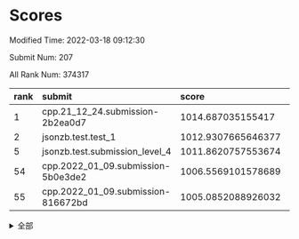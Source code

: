 # Scores

Modified Time: 2022-03-18 09:12:30

Submit Num: 207

All Rank Num: 374317

| rank |               submit               |       score        |       sigma        | pk_num |
| :--- | :--------------------------------- | :----------------- | :----------------- | :----- |
| 1    | cpp.21_12_24.submission-2b2ea0d7   | 1014.687035155417  | 0.8389685017007772 | 7232   |
| 2    | jsonzb.test.test_1                 | 1012.9307665646377 | 0.8132930561309936 | 7230   |
| 5    | jsonzb.test.submission_level_4     | 1011.8620757553674 | 0.7932176955801764 | 7235   |
| 54   | cpp.2022_01_09.submission-5b0e3de2 | 1006.5569101578689 | 0.7322115533101671 | 7238   |
| 55   | cpp.2022_01_09.submission-816672bd | 1005.0852088926032 | 0.7245725131746511 | 7234   |


<details>
<summary>全部</summary>

| rank |                 submit                 |       score        |       sigma        | pk_num |
| :--- | :------------------------------------- | :----------------- | :----------------- | :----- |
| 1    | cpp.21_12_24.submission-2b2ea0d7       | 1014.687035155417  | 0.8389685017007772 | 7232   |
| 2    | jsonzb.test.test_1                     | 1012.9307665646377 | 0.8132930561309936 | 7230   |
| 3    | gobigger.level_3.submission_level_3_43 | 1012.1082564225004 | 0.7595127809063951 | 7230   |
| 4    | gobigger.level_3.submission_level_3_47 | 1011.9016189154092 | 0.76962470044251   | 7230   |
| 5    | jsonzb.test.submission_level_4         | 1011.8620757553674 | 0.7932176955801764 | 7235   |
| 6    | gobigger.level_3.submission_level_3_27 | 1011.3780432754877 | 0.7775321926279652 | 7234   |
| 7    | gobigger.level_3.submission_level_3_44 | 1011.3381598803936 | 0.7802248739029244 | 7237   |
| 8    | gobigger.level_3.submission_level_3_38 | 1011.0237817272824 | 0.7667879994429031 | 7238   |
| 9    | gobigger.level_3.submission_level_3_49 | 1010.8998962351592 | 0.764030124224565  | 7234   |
| 10   | gobigger.level_3.submission_level_3_11 | 1010.7662862141217 | 0.7634949107132837 | 7238   |
| 11   | gobigger.level_3.submission_level_3_32 | 1010.7376224295011 | 0.7648707241122288 | 7230   |
| 12   | gobigger.level_3.submission_level_3_0  | 1010.6538735667108 | 0.7528260757847103 | 7238   |
| 13   | gobigger.level_3.submission_level_3_20 | 1010.6526577923935 | 0.7711512308480123 | 7235   |
| 14   | gobigger.level_3.submission_level_3_14 | 1010.6186370432173 | 0.7479010980438456 | 7232   |
| 15   | gobigger.level_3.submission_level_3_36 | 1010.5733820837982 | 0.7822408504588915 | 7236   |
| 16   | gobigger.level_3.submission_level_3_10 | 1010.5733400457623 | 0.7788511687633014 | 7234   |
| 17   | gobigger.level_3.submission_level_3_6  | 1010.4938068692813 | 0.7499454656857005 | 7234   |
| 18   | gobigger.level_3.submission_level_3_25 | 1010.4776764074666 | 0.7638554176036333 | 7231   |
| 19   | gobigger.level_3.submission_level_3_28 | 1010.4704882500156 | 0.7758201675305132 | 7238   |
| 20   | gobigger.level_3.submission_level_3_40 | 1010.3361868313185 | 0.7544644318679364 | 7229   |
| 21   | gobigger.level_3.submission_level_3_9  | 1010.3250685993067 | 0.7514640732259169 | 7236   |
| 22   | gobigger.level_3.submission_level_3_22 | 1010.3139095642297 | 0.756686312360508  | 7230   |
| 23   | gobigger.level_3.submission_level_3_3  | 1010.3139063946813 | 0.7550210240391592 | 7233   |
| 24   | gobigger.level_3.submission_level_3_2  | 1010.239602966509  | 0.7597499375559792 | 7235   |
| 25   | gobigger.level_3.submission_level_3_23 | 1010.2170908468001 | 0.7592379537336422 | 7234   |
| 26   | gobigger.level_3.submission_level_3_30 | 1010.2092385211189 | 0.7487854032874803 | 7235   |
| 27   | gobigger.level_3.submission_level_3_29 | 1010.1366247892621 | 0.7583839943430918 | 7233   |
| 28   | gobigger.level_3.submission_level_3_16 | 1010.098327143807  | 0.7674327919703455 | 7228   |
| 29   | gobigger.level_3.submission_level_3_42 | 1010.0159684981046 | 0.7738054136900132 | 7237   |
| 30   | gobigger.level_3.submission_level_3_17 | 1009.8340466965632 | 0.7574557617118527 | 7230   |
| 31   | gobigger.level_3.submission_level_3_15 | 1009.8253290005214 | 0.7483159280316557 | 7242   |
| 32   | gobigger.level_3.submission_level_3_4  | 1009.7587496222284 | 0.747137365210562  | 7230   |
| 33   | gobigger.level_3.submission_level_3_33 | 1009.7484552611785 | 0.7642276366697608 | 7237   |
| 34   | gobigger.level_3.submission_level_3_34 | 1009.7353296444226 | 0.7647649309962294 | 7229   |
| 35   | gobigger.level_3.submission_level_3_37 | 1009.7018295761168 | 0.7462667573154487 | 7234   |
| 36   | gobigger.level_3.submission_level_3_1  | 1009.6914043595472 | 0.7606990763983418 | 7232   |
| 37   | gobigger.level_3.submission_level_3_24 | 1009.659233781471  | 0.7528070318134942 | 7237   |
| 38   | gobigger.level_3.submission_level_3_31 | 1009.6432124999911 | 0.755873984404034  | 7231   |
| 39   | gobigger.level_3.submission_level_3_41 | 1009.5019120478414 | 0.7675151511782067 | 7230   |
| 40   | gobigger.level_3.submission_level_3_21 | 1009.4650325546415 | 0.7589665331382981 | 7233   |
| 41   | gobigger.level_3.submission_level_3_39 | 1009.4354461278215 | 0.7635362310978416 | 7230   |
| 42   | gobigger.level_3.submission_level_3_45 | 1009.4216099475359 | 0.7509296593199424 | 7233   |
| 43   | gobigger.level_3.submission_level_3_12 | 1009.3800813313212 | 0.746924347158472  | 7234   |
| 44   | gobigger.level_3.submission_level_3_5  | 1009.2955295604718 | 0.7504828574199724 | 7240   |
| 45   | gobigger.level_3.submission_level_3_19 | 1009.2190449760895 | 0.7338171371559156 | 7231   |
| 46   | gobigger.level_3.submission_level_3_48 | 1008.9944435723888 | 0.7484654517153055 | 7236   |
| 47   | gobigger.level_3.submission_level_3_18 | 1008.9700590601252 | 0.7478377767158124 | 7231   |
| 48   | gobigger.level_3.submission_level_3_46 | 1008.9321220623925 | 0.7501523637388886 | 7236   |
| 49   | gobigger.level_3.submission_level_3_35 | 1008.8426893472118 | 0.7476559481035666 | 7239   |
| 50   | gobigger.level_3.submission_level_3_7  | 1008.7803334953848 | 0.7458663274023843 | 7238   |
| 51   | gobigger.level_3.submission_level_3_13 | 1008.7381517656318 | 0.748341361546086  | 7236   |
| 52   | gobigger.level_3.submission_level_3_8  | 1008.6630813607709 | 0.7360016635897153 | 7236   |
| 53   | gobigger.level_3.submission_level_3_26 | 1008.6297116920178 | 0.7452356903540073 | 7233   |
| 54   | cpp.2022_01_09.submission-5b0e3de2     | 1006.5569101578689 | 0.7322115533101671 | 7238   |
| 55   | cpp.2022_01_09.submission-816672bd     | 1005.0852088926032 | 0.7245725131746511 | 7234   |
| 56   | gobigger.level_1.submission_level_1_38 | 1004.6950071911376 | 0.7289881991466394 | 7238   |
| 57   | gobigger.level_1.submission_level_1_25 | 1004.654969309234  | 0.7339134781786173 | 7238   |
| 58   | gobigger.level_1.submission_level_1_26 | 1004.4545775427256 | 0.7150172841351781 | 7235   |
| 59   | gobigger.level_1.submission_level_1_43 | 1004.4374476739702 | 0.717176556040944  | 7224   |
| 60   | gobigger.level_1.submission_level_1_20 | 1004.2027737880719 | 0.7129852151427359 | 7237   |
| 61   | gobigger.level_1.submission_level_1_28 | 1004.1904654836653 | 0.7294269309015894 | 7234   |
| 62   | gobigger.level_1.submission_level_1_27 | 1004.1848016614022 | 0.7092964642865766 | 7233   |
| 63   | gobigger.level_1.submission_level_1_12 | 1004.1263219844059 | 0.7080854569090316 | 7232   |
| 64   | gobigger.level_1.submission_level_1_17 | 1004.0486306634842 | 0.7139803940905399 | 7231   |
| 65   | gobigger.level_1.submission_level_1_30 | 1004.037004883785  | 0.71545236309838   | 7232   |
| 66   | gobigger.level_1.submission_level_1_40 | 1003.8765312837668 | 0.7165823041480808 | 7232   |
| 67   | gobigger.level_1.submission_level_1_42 | 1003.8628469379288 | 0.7221776044379045 | 7230   |
| 68   | gobigger.level_1.submission_level_1_11 | 1003.793893816375  | 0.7253331402428724 | 7235   |
| 69   | gobigger.level_1.submission_level_1_37 | 1003.7919791362858 | 0.7197316333093026 | 7233   |
| 70   | gobigger.level_1.submission_level_1_32 | 1003.7517755936635 | 0.7288936362116255 | 7231   |
| 71   | gobigger.level_1.submission_level_1_34 | 1003.7445110241182 | 0.7224875247911718 | 7234   |
| 72   | gobigger.level_1.submission_level_1_15 | 1003.7429697900453 | 0.7106575678599193 | 7232   |
| 73   | gobigger.level_1.submission_level_1_48 | 1003.7226367781595 | 0.7037522294908727 | 7231   |
| 74   | gobigger.level_1.submission_level_1_5  | 1003.7103658660243 | 0.7149293714475133 | 7236   |
| 75   | gobigger.level_1.submission_level_1_0  | 1003.7012782674423 | 0.7120135497576716 | 7230   |
| 76   | gobigger.level_1.submission_level_1_49 | 1003.6848802317194 | 0.7219013815871903 | 7233   |
| 77   | gobigger.level_1.submission_level_1_19 | 1003.680819608936  | 0.723430740391156  | 7234   |
| 78   | gobigger.level_1.submission_level_1_46 | 1003.6525961507476 | 0.7119543466373259 | 7226   |
| 79   | gobigger.level_1.submission_level_1_16 | 1003.6462949260723 | 0.7103936101022565 | 7236   |
| 80   | gobigger.level_1.submission_level_1_39 | 1003.6445478015006 | 0.722433210302933  | 7230   |
| 81   | gobigger.level_1.submission_level_1_23 | 1003.5467242103842 | 0.7158596163915919 | 7237   |
| 82   | gobigger.level_1.submission_level_1_3  | 1003.4043991927484 | 0.7202378283170205 | 7233   |
| 83   | gobigger.level_1.submission_level_1_1  | 1003.3964062385519 | 0.7156497398157374 | 7233   |
| 84   | gobigger.level_1.submission_level_1_9  | 1003.1319905001124 | 0.7120837945877125 | 7234   |
| 85   | gobigger.level_1.submission_level_1_8  | 1003.0185711076515 | 0.720562394985948  | 7230   |
| 86   | gobigger.level_1.submission_level_1_2  | 1002.9113620574147 | 0.7247284360109625 | 7232   |
| 87   | gobigger.level_1.submission_level_1_45 | 1002.8701814570409 | 0.732782794028818  | 7231   |
| 88   | gobigger.level_1.submission_level_1_13 | 1002.8663910343693 | 0.7167797120852705 | 7240   |
| 89   | gobigger.level_1.submission_level_1_6  | 1002.8502121158949 | 0.7144834991922031 | 7235   |
| 90   | gobigger.level_1.submission_level_1_36 | 1002.8293407815456 | 0.7182723350562511 | 7238   |
| 91   | gobigger.level_1.submission_level_1_33 | 1002.7785758538446 | 0.7148111351331314 | 7230   |
| 92   | gobigger.level_1.submission_level_1_47 | 1002.7620399476158 | 0.7119962345590086 | 7230   |
| 93   | gobigger.level_1.submission_level_1_21 | 1002.7044084962797 | 0.7090603504959234 | 7238   |
| 94   | gobigger.level_1.submission_level_1_18 | 1002.6497950333222 | 0.7232535396658829 | 7228   |
| 95   | gobigger.level_1.submission_level_1_44 | 1002.6389667679439 | 0.7191253566138802 | 7232   |
| 96   | gobigger.level_1.submission_level_1_24 | 1002.4920398069878 | 0.7242273290645196 | 7231   |
| 97   | gobigger.level_1.submission_level_1_22 | 1002.435939437873  | 0.7210062720643811 | 7237   |
| 98   | gobigger.level_1.submission_level_1_31 | 1002.4313477527163 | 0.7171080141539666 | 7236   |
| 99   | gobigger.level_1.submission_level_1_35 | 1002.39535901517   | 0.7073139268841816 | 7230   |
| 100  | gobigger.level_1.submission_level_1_10 | 1002.3591683735401 | 0.7128119503936009 | 7234   |
| 101  | gobigger.level_1.submission_level_1_41 | 1002.345298918507  | 0.7088447562780379 | 7232   |
| 102  | gobigger.level_1.submission_level_1_4  | 1002.2947818809022 | 0.7172468561937262 | 7235   |
| 103  | gobigger.level_1.submission_level_1_14 | 1002.0906597217604 | 0.7179048756630552 | 7231   |
| 104  | gobigger.level_1.submission_level_1_7  | 1002.0163371175554 | 0.7159554096635924 | 7234   |
| 105  | gobigger.level_1.submission_level_1_29 | 1001.839801429085  | 0.7185298317345329 | 7237   |
| 106  | gobigger.random.submission_random_45   | 997.6696368022261  | 0.7081988873300891 | 7233   |
| 107  | gobigger.random.submission_random_33   | 997.1522028971924  | 0.7211080207618236 | 7233   |
| 108  | gobigger.random.submission_random_44   | 997.1013075296896  | 0.7012358176794492 | 7235   |
| 109  | gobigger.random.submission_random_34   | 996.9684433520765  | 0.710963220868986  | 7229   |
| 110  | gobigger.random.submission_random_7    | 996.8239812643915  | 0.7110085247728272 | 7235   |
| 111  | gobigger.random.submission_random_31   | 996.812166168557   | 0.7102006405411416 | 7234   |
| 112  | gobigger.random.submission_random_42   | 996.7653758517241  | 0.7196710695451556 | 7235   |
| 113  | gobigger.random.submission_random_8    | 996.6649016163752  | 0.7017925386897881 | 7233   |
| 114  | gobigger.random.submission_random_29   | 996.6218246812801  | 0.7057786233497165 | 7231   |
| 115  | gobigger.random.submission_random_12   | 996.5186475910117  | 0.7202746261056739 | 7232   |
| 116  | gobigger.random.submission_random_14   | 996.4591942369432  | 0.712288361431651  | 7229   |
| 117  | gobigger.random.submission_random_18   | 996.2581551226634  | 0.7159374712155225 | 7233   |
| 118  | gobigger.random.submission_random_49   | 996.2259577687432  | 0.7215865294274794 | 7237   |
| 119  | gobigger.random.submission_random_24   | 996.1837812445957  | 0.7228063264769997 | 7234   |
| 120  | gobigger.random.submission_random_3    | 996.1514075637242  | 0.7113704759173239 | 7232   |
| 121  | gobigger.random.submission_random_38   | 996.0765716468211  | 0.7111708546773109 | 7235   |
| 122  | gobigger.random.submission_random_28   | 996.0311712216846  | 0.7202454899381175 | 7232   |
| 123  | gobigger.random.submission_random_19   | 996.0266783629493  | 0.7028193073741844 | 7229   |
| 124  | gobigger.random.submission_random_9    | 996.0239675052248  | 0.7050966298582555 | 7230   |
| 125  | gobigger.random.submission_random_46   | 995.9705752642691  | 0.7128063897564613 | 7233   |
| 126  | gobigger.random.submission_random_0    | 995.9618961639621  | 0.7178536016816482 | 7235   |
| 127  | gobigger.random.submission_random_4    | 995.9116922230635  | 0.7057016592857965 | 7236   |
| 128  | gobigger.random.submission_random_26   | 995.844264446778   | 0.7119991193478323 | 7234   |
| 129  | gobigger.random.submission_random_17   | 995.840704399398   | 0.7209942189152624 | 7230   |
| 130  | gobigger.random.submission_random_2    | 995.840582803628   | 0.7184256155068605 | 7230   |
| 131  | gobigger.random.submission_random_27   | 995.837931515418   | 0.705527898277988  | 7229   |
| 132  | gobigger.random.submission_random_5    | 995.8110296364204  | 0.7039139986028652 | 7229   |
| 133  | gobigger.random.submission_random_22   | 995.8027645876907  | 0.7081210656575665 | 7235   |
| 134  | gobigger.random.submission_random_39   | 995.7731295496943  | 0.718498701708916  | 7227   |
| 135  | gobigger.random.submission_random_15   | 995.7537706501964  | 0.713993563062886  | 7233   |
| 136  | gobigger.random.submission_random_10   | 995.6983524334771  | 0.7082353590492378 | 7238   |
| 137  | gobigger.random.submission_random_47   | 995.6833504174532  | 0.7133878179884124 | 7230   |
| 138  | gobigger.random.submission_random_11   | 995.6735004640854  | 0.7168089625531003 | 7232   |
| 139  | gobigger.random.submission_random_16   | 995.6589993890993  | 0.7255837361510257 | 7233   |
| 140  | gobigger.random.submission_random_36   | 995.6473294679312  | 0.7181813462778802 | 7233   |
| 141  | gobigger.random.submission_random_23   | 995.6052403645747  | 0.7171597594632685 | 7235   |
| 142  | gobigger.random.submission_random_41   | 995.5872441850739  | 0.7106970495745912 | 7226   |
| 143  | gobigger.random.submission_random_32   | 995.5460656132053  | 0.7131326023226675 | 7232   |
| 144  | gobigger.random.submission_random_21   | 995.5361531263164  | 0.7099881546576708 | 7237   |
| 145  | gobigger.random.submission_random_40   | 995.5174823410672  | 0.7183124242983797 | 7234   |
| 146  | gobigger.random.submission_random_6    | 995.5171029209265  | 0.7110205148432738 | 7227   |
| 147  | gobigger.random.submission_random_37   | 995.4674605045765  | 0.718859167783617  | 7231   |
| 148  | gobigger.random.submission_random_30   | 995.4656696061166  | 0.7083991104445834 | 7234   |
| 149  | gobigger.random.submission_random_35   | 995.4597968712574  | 0.7111471877486581 | 7238   |
| 150  | gobigger.random.submission_random_43   | 995.3923834584141  | 0.7126214198372859 | 7231   |
| 151  | gobigger.random.submission_random_25   | 995.2319156765739  | 0.7145972599890357 | 7229   |
| 152  | gobigger.random.submission_random_48   | 995.0507919845038  | 0.7185801092061558 | 7238   |
| 153  | gobigger.random.submission_random_20   | 994.8629373777488  | 0.7117801804569204 | 7233   |
| 154  | gobigger.random.submission_random_13   | 994.85047449383    | 0.7114890470865093 | 7237   |
| 155  | gobigger.random.submission_random_1    | 994.4237000879261  | 0.7121971648009208 | 7230   |
| 156  | gobigger.level_2.submission_level_2_22 | 994.0976505795105  | 0.7362597292329198 | 7235   |
| 157  | gobigger.level_2.submission_level_2_41 | 993.8334232424144  | 0.7188274530343082 | 7230   |
| 158  | gobigger.level_2.submission_level_2_13 | 993.6739824478009  | 0.7368157632979141 | 7232   |
| 159  | gobigger.level_2.submission_level_2_12 | 993.3212202585822  | 0.7443425490253507 | 7231   |
| 160  | gobigger.level_2.submission_level_2_46 | 993.2816039202703  | 0.7267696623505896 | 7231   |
| 161  | gobigger.level_2.submission_level_2_32 | 993.2493537040589  | 0.7392323095532272 | 7227   |
| 162  | gobigger.level_2.submission_level_2_5  | 993.2012659169081  | 0.7408334381876625 | 7236   |
| 163  | gobigger.level_2.submission_level_2_45 | 993.0971768425852  | 0.7401369892337286 | 7232   |
| 164  | gobigger.level_2.submission_level_2_20 | 993.0398890302208  | 0.7630665044015768 | 7232   |
| 165  | gobigger.level_2.submission_level_2_26 | 993.0294405346464  | 0.7295827719651709 | 7231   |
| 166  | gobigger.level_2.submission_level_2_30 | 992.8292901941235  | 0.7366323423662111 | 7231   |
| 167  | gobigger.level_2.submission_level_2_14 | 992.6687120061948  | 0.7505279497213715 | 7240   |
| 168  | gobigger.level_2.submission_level_2_3  | 992.6566196753155  | 0.7562471018198326 | 7235   |
| 169  | gobigger.level_2.submission_level_2_2  | 992.4886930985974  | 0.7391022075679503 | 7235   |
| 170  | gobigger.level_2.submission_level_2_34 | 992.4511814639122  | 0.7570838602128449 | 7232   |
| 171  | gobigger.level_2.submission_level_2_48 | 992.4438457587257  | 0.7494320388612821 | 7228   |
| 172  | gobigger.level_2.submission_level_2_36 | 992.4317167068164  | 0.745238084670735  | 7231   |
| 173  | gobigger.level_2.submission_level_2_39 | 992.3477063554653  | 0.7436597544430292 | 7234   |
| 174  | gobigger.level_2.submission_level_2_7  | 992.3263853350815  | 0.7345213802736947 | 7234   |
| 175  | gobigger.level_2.submission_level_2_21 | 992.3089771481777  | 0.7486483352688229 | 7230   |
| 176  | gobigger.level_2.submission_level_2_1  | 992.1956595198487  | 0.7425867696160104 | 7228   |
| 177  | gobigger.level_2.submission_level_2_43 | 992.19068009756    | 0.740284573893761  | 7233   |
| 178  | gobigger.level_2.submission_level_2_49 | 992.1875625902779  | 0.7467564095192594 | 7230   |
| 179  | gobigger.level_2.submission_level_2_24 | 992.1549052767197  | 0.7480496841987654 | 7230   |
| 180  | gobigger.level_2.submission_level_2_29 | 992.1000727029192  | 0.7364561770629255 | 7233   |
| 181  | gobigger.level_2.submission_level_2_11 | 992.0219768055698  | 0.7398857974498765 | 7234   |
| 182  | gobigger.level_2.submission_level_2_16 | 991.8824026181437  | 0.7785066706253858 | 7231   |
| 183  | gobigger.level_2.submission_level_2_33 | 991.7251109615119  | 0.7604279848190234 | 7237   |
| 184  | gobigger.level_2.submission_level_2_6  | 991.7221432584199  | 0.7560819382930043 | 7233   |
| 185  | gobigger.level_2.submission_level_2_18 | 991.7114281747267  | 0.7525858502326644 | 7236   |
| 186  | gobigger.level_2.submission_level_2_42 | 991.7075729625583  | 0.7490251903688573 | 7240   |
| 187  | gobigger.level_2.submission_level_2_44 | 991.6582021690608  | 0.7735334515290953 | 7234   |
| 188  | gobigger.level_2.submission_level_2_19 | 991.6419545701355  | 0.7520396586917064 | 7234   |
| 189  | gobigger.level_2.submission_level_2_27 | 991.5982298539628  | 0.7472903249147549 | 7234   |
| 190  | gobigger.level_2.submission_level_2_37 | 991.5798008661468  | 0.755367311754293  | 7233   |
| 191  | gobigger.level_2.submission_level_2_47 | 991.5310113908427  | 0.7472874331356687 | 7235   |
| 192  | gobigger.level_2.submission_level_2_9  | 991.5137954346224  | 0.7512566420402661 | 7234   |
| 193  | gobigger.level_2.submission_level_2_23 | 991.4720778584648  | 0.7509669624957372 | 7236   |
| 194  | gobigger.level_2.submission_level_2_4  | 991.4053335112426  | 0.7428884112664672 | 7233   |
| 195  | gobigger.level_2.submission_level_2_40 | 991.3652333337669  | 0.7622117907376224 | 7232   |
| 196  | gobigger.level_2.submission_level_2_25 | 991.173401316395   | 0.7382103752317515 | 7229   |
| 197  | gobigger.level_2.submission_level_2_31 | 991.1549356929172  | 0.7813417003188011 | 7233   |
| 198  | gobigger.level_2.submission_level_2_10 | 991.1227850833562  | 0.7678466007258165 | 7239   |
| 199  | gobigger.level_2.submission_level_2_35 | 991.0937687007686  | 0.7584921255760104 | 7235   |
| 200  | gobigger.level_2.submission_level_2_8  | 991.0032720413102  | 0.7437177848767702 | 7235   |
| 201  | gobigger.level_2.submission_level_2_28 | 990.9059459559173  | 0.7596300453981427 | 7234   |
| 202  | gobigger.level_2.submission_level_2_0  | 990.8885632176455  | 0.7460259506204451 | 7237   |
| 203  | gobigger.level_2.submission_level_2_15 | 990.6662979655014  | 0.7612961972054582 | 7236   |
| 204  | gobigger.level_2.submission_level_2_17 | 990.4737339549533  | 0.7643453847874255 | 7237   |
| 205  | gobigger.level_2.submission_level_2_38 | 989.7475295514358  | 0.7693046886474918 | 7233   |
| 206  | gobigger.none.submission_none_0        | 976.714489726674   | 1.3701626388989245 | 7231   |
| 207  | gobigger.none.submission_none_1        | 975.1289157124797  | 1.5019942225189906 | 7224   |

</details>